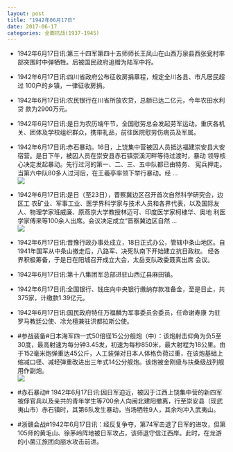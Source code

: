 ```yaml
---
layout: post
title: "1942年06月17日"
date: 2017-06-17
categories: 全面抗战(1937-1945)
---
```


<meta name="referrer" content="no-referrer" />

- 1942年6月17日讯:第三十四军第四十五师师长王凤山在山西万泉县西张瓮村率 部突围时中弹牺牲。后被国民政府追赠为陆军中将。 

- 1942年6月17日讯:四川省政府公布征收房捐章程，规定全川各县、市凡居民超过 100户的乡镇，一律征收房捐。 

- 1942年6月17日讯:农民银行在川省所放农贷，总额已达二亿元，今年农田水利贷 款为2900万元。 

- 1942年6月17日讯:是日为农历端午节，全国慰劳总会发起劳军运动。重庆各机 关、团体及学校组织群众，携带礼品，前往医院慰劳伤病员及军属。 

- 1942年6月17日讯:赤石暴动。16日，上饶集中营被囚人员抵达福建崇安县大安 宿营。是日下午，被囚人员在崇安县赤石镇崇溪河畔等待过渡时，暴动 领导核心决定发起暴动。先行过河的第一、二、三、五中队都已由特务、 宪兵押走。当第六中队80多人过河后，在王羲亭率领下举行暴动。经 ... <br/><img src="https://wx4.sinaimg.cn/large/aca367d8ly1fgo99palvmj20c80bxq33.jpg" />

- 1942年6月17日讯:是日（至23日），晋察冀边区召开首次自然科学研究会，边区工 农矿业、军事工业、医学界科学家与技术人员和各界代表，以及国际友 人、物理学家班威廉、原燕京大学教授林迈可、印度医学家柯棣华、奥地 利医学家傅来等100余人出席。会议决定成立“晋察冀边区自然 ... <br/><img src="https://wx2.sinaimg.cn/large/aca367d8ly1fgo7jqe2dsj20c8090t8r.jpg" />

- 1942年6月17日讯:晋豫行政办事处成立，18日正式办公，管辖中条山地区。自 1941年国军从中条山撤走后，八路军、决死队南下开始建立抗日政权。 经各界积极筹备，于是日在阳城召开成立大会，太岳支队政委聂真出席 会议。 

- 1942年6月17日讯:第十八集团军总部进驻山西辽县麻田镇。 

- 1942年6月17日讯:全国银行、钱庄向中央银行缴纳存款准备金，至是日止，共 375家，计缴款1.39亿元。 

- 1942年6月17日讯:国民政府特任万福麟为军事委员会委员，任命谢寿康 为驻罗马教廷公使、凃允檀兼驻洪都拉斯公使。 

- #参战装备#日本海军四一式50倍径15公分舰炮（中）：该炮射击仰角为负5至30度，最高射速为每分钟3.45发，初速为每秒850米，最大射程为18公里。由于152毫米炮弹重达45公斤，人工装弹对日本人体格负荷过重，在该炮基础上缩减口径、减轻弹重改进出三年式14公分舰炮。该炮被金刚级与扶桑级战列舰用作副炮。 <br/><img src="https://wx2.sinaimg.cn/large/aca367d8ly1fgnyvnxy6dj208c06i3z6.jpg" />

- #赤石暴动# 1942年6月17日讯:因日军迫近，被囚于江西上饶集中营的新四军被俘官兵以及亲共的青年学生等700余人向闽北建阳撤离，行至崇安县（现武夷山市）赤石镇时，其第6队发生暴动，当场牺牲9人，其余均冲入武夷山。 

- #浙赣会战#1942年6月17日讯：经反复争夺，第74军击退了日军的进攻，但第105师的黄毛山、徐茅岭阵地被日军攻占，该师退守信江西岸。此时，在龙游的小菌江旅团向丽水攻击前进。 


